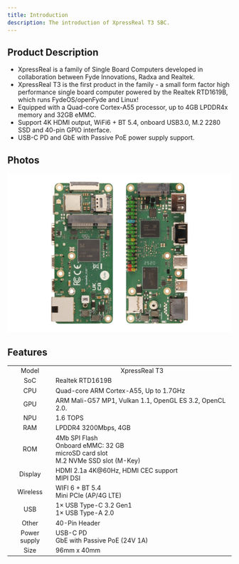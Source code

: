 ```yaml
---
title: Introduction
description: The introduction of XpressReal T3 SBC.
---
```


## Product Description

- XpressReal is a family of Single Board Computers developed in collaboration between Fyde Innovations, Radxa and Realtek.
- XpressReal T3 is the first product in the family - a small form factor high performance single board computer powered by the Realtek RTD1619B, which runs FydeOS/openFyde and Linux!
- Equipped with a Quad-core Cortex-A55 processor, up to 4GB LPDDR4x memory and 32GB eMMC.
- Support 4K HDMI output, WiFi6 + BT 5.4, onboard USB3.0, M.2 2280 SSD and 40-pin GPIO interface.
- USB-C PD and GbE with Passive PoE power supply support. 

## Photos

![XpressReal T3 Hardware Interface](../../../assets/xpressreal-photo.webp)

## Features

<table>
    <tr>
        <td align="center">Model</td>
        <td align="center">XpressReal T3</td>
    </tr>
    <tr>
        <td align="center">SoC</td>
        <td colspan="2" align="left">Realtek RTD1619B</td>
    </tr>
    <tr>
        <td align="center">CPU</td>
        <td colspan="2" align="left">Quad-core ARM Cortex-A55, Up to 1.7GHz</td>
    </tr>
    <tr>
        <td align="center">GPU</td>
        <td colspan="2" align="left">ARM Mali-G57 MP1, Vulkan 1.1, OpenGL ES 3.2, OpenCL 2.0.</td>
    </tr>
    <tr>
        <td align="center">NPU</td>
        <td colspan="2" align="left">1.6 TOPS</td>
    </tr>
    <tr>
        <td align="center">RAM</td>
        <td colspan="2" align="left">LPDDR4 3200Mbps, 4GB</td>
    </tr>
    <tr>
        <td align="center">ROM</td>
        <td colspan="2" align="left">
            4Mb SPI Flash<br/>
            Onboard eMMC: 32 GB<br/>
            microSD card slot<br/>
            M.2 NVMe SSD slot (M-Key)
        </td>
    </tr>
    <tr>
        <td align="center">Display</td>
        <td colspan="2" align="left">HDMI 2.1a 4K@60Hz, HDMI CEC support<br/>MIPI DSI</td>
    </tr>
    <tr>
        <td align="center">Wireless</td>
        <td colspan="2" align="left">WIFI 6 + BT 5.4<br/>Mini PCIe (AP/4G LTE)</td>
    </tr>
    <tr>
        <td align="center">USB</td>
        <td colspan="2" align="left">1× USB Type-C 3.2 Gen1<br/>1× USB Type-A 2.0</td>
    </tr>
    <tr>
        <td align="center">Other</td>
        <td colspan="2" align="left">40-Pin Header</td>
    </tr>
    <tr>
        <td align="center">Power supply</td>
        <td colspan="2" align="left">
            USB-C PD<br/>
            GbE with Passive PoE (24V 1A)
        </td>
    </tr>
    <tr>
        <td align="center">Size</td>
        <td colspan="2" align="left">96mm x 40mm</td>
    </tr>
</table>
